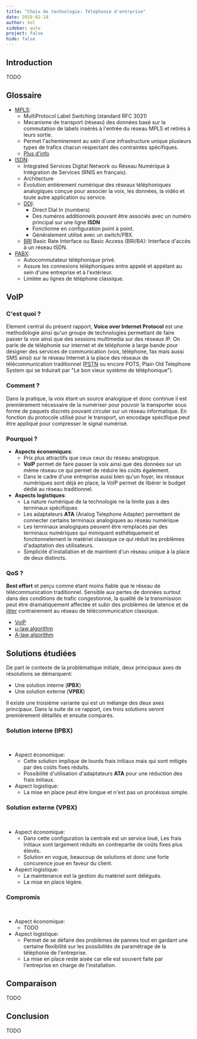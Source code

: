 ```yaml
---
title: "Choix de technologie: Téléphonie d'entrprise" 
date: 2019-02-19
author: Sol
sidebar: auto
project: false
hide: false
---
```



## Introduction

<st c="r">TODO</st>

## Glossaire

* [MPLS](https://fr.wikipedia.org/wiki/Multiprotocol_Label_Switching): 
  * MultiProtocol Label Switching (standard RFC 3031) 
  * Mecanisme de transport (réseau) des données basé sur la commutation de labels insérés à l'entrée du réseau MPLS et retirés à leurs sortie. 
  * Permet l'acheminement au sein d'une infrastructure unique plusieurs types de trafics chacun respectant des contraintes spécifiques. 
  * [Plus d'info](https://www.waycom.net/technologie-quest-ce-que-le-mpls/)
* [ISDN](https://en.wikipedia.org/wiki/Integrated_Services_Digital_Network): 
  * Integrated Services Digital Network ou Réseau Numérique à Intégration de Services (RNIS en français).
  * Architecture 
  * Évolution entièrement numérique des réseaux téléphoniques analogiques conçue pour associer la voix, les données, la vidéo et toute autre application ou service.
  * [DDI](https://www.voip-info.org/ddi/): 
    * Direct Dial In (numbers) 
    * Des numéros additionnels pouvant être associés avec un numéro principal sur une ligne **ISDN** 
    * Fonctionne en configuration point à point. 
    * Généralement utilisé avec un switch/PBX.
  * [BRI](https://en.wikipedia.org/wiki/Basic_Rate_Interface) Basic Rate Interface ou Basic Access (BRI/BA): Interface d'accès à un réseau ISDN.
* [PABX](https://infologo.ch/central-telephonique-pbx/changer-de-central-telephonique-pabx-ou-ipbx/): 
  * Autocommutateur téléphonique privé. 
  * Assure les connexions téléphoniques entre appelé et appélant au sein d'une entreprise et à l'extérieur. 
  * Limitée au lignes de téléphone classique.

## VoIP

### C'est quoi ?
Element central du présent rapport, **Voice over Internet Protocol** est une methodologie ainsi qu'un groupe de technologies permettant de faire passer la voix ainsi que des sessions multimedia sur des réseaux IP. On parle de de téléphonie sur internet et de <Def def="Broadband telephony">téléphonie à large bande</Def> pour désigner des services de communication (voix, téléphone, fax mais aussi SMS ainsi) sur le réseau Internet à la place des réseaux de télécommunication traditionnel ([PSTN](https://en.wikipedia.org/wiki/Public_switched_telephone_network) ou encore POTS, Plain Old Telephone System qui se trduirait par "Le bon vieux système de téléphonique").

### Comment ?
Dans la pratique, la voix étant un source analogique et donc continue il est premièrement nécessaire de la numériser pour pouvoir la transporter sous forme de paquets discrets pouvant circuler sur un réseau informatique. En fonction du protocole utilisé pour le transport, un encodage spécifique peut être appliqué pour compresser le signal numérisé.

### Pourquoi ?

* **Aspects économiques**: 
  * Prix plus attractifs que ceux ceux du réseau analogique.
  * **VoIP** permet de faire passer la voix ainsi que des données sur un même réseau ce qui permet de réduire les coûts également.
  * Dans le cadre d'une entreprise aussi bien qu'un foyer, les réseaux numériques sont déjà en place, la VoIP permet de libérer le budget dédié au réseau traditionnel.
* **Aspects logistiques**:
  * La nature numérique de la technologie ne la limite pas à des terminaux spécifiques
  * Les adaptateurs **ATA** (Analog Telephone Adapter) permettent de connecter certains terminaux analogiques au réseau numérique
  * Les terminaux analogiques peuvent être remplacés par des terminaux numériques qui mimiquent esthétiquement et fonctionnelement le matériel classique ce qui réduit les problèmes d'adaptation des utilisateurs.
  * Simplicité d'installation et de maintient d'un réseau unique à la place de deux distincts.


### QoS ?
**Best effort** et perçu comme étant moins fiable que le réseau de télécommunication traditionnel. Sensible aux pertes de données surtout dans des conditions de trafic congestionné, la qualité de la transmission peut être dramatiquement affectée et subir des problèmes de latence et de [jitter](https://en.wikipedia.org/wiki/Jitter) contrairement au réseau de télécommunication classique.


* [VoIP](https://en.wikipedia.org/wiki/Voice_over_IP)
* [μ-law algorithm](https://en.wikipedia.org/wiki/%CE%9C-law_algorithm)
* [A-law algorithm](https://en.wikipedia.org/wiki/A-law_algorithm)

## Solutions étudiées

De part le contexte de la problématique initiale, deux principaux axes de résolutions se démarquent:
* Une solution interne (**IPBX**)
* Une solution externe (**VPBX**)

Il existe une troisième variante qui est un mélange des deux axes principaux. Dans la suite de ce rapport, ces trois solutions seront premièrement détaillés et ensuite comparés.

### Solution interne (IPBX)

<br>

<Col proportions="6/6" vAlign="100">
<template slot="left">

![Image](https://i.imgur.com/pobTdJb.png)


</template>
<template slot="right">

<div style="padding-left: 15px;">

Un **IPBX** (Internet Protocol Branch eXchange) est un standard téléphonique privé lié au réseau Internet. Les communications se font via le protocole IP et non sur les lignes analogiques comme dans le cas de **PABX** traditionnel.

Une centrale téléphonique située au siège de l'entreprise reliée à Internet et utilisant le réseau **MPLS** pour relier les succursales externes. Dans cette configuration, le système de gestion des communications est interne à l'entreprise et les communications internes ne sortent pas de l'entrprise.

</div>

</template>
</Col>

* Aspect économique:
  * Cette solution implique de lourds frais initiaux mais qui sont mitigés par des coûts fixes réduits.
  * Possibilité d'utilisation d'adaptateurs **ATA** pour une réduction des frais initiaux.
* Aspect logistique:
  * La mise en place peut être longue et n'est pas un procéssus simple.

### Solution externe (VPBX)

<br>

<Col proportions="6/6" vAlign="200">
<template slot="left">

![Image](https://i.imgur.com/JsNNLHJ.png)

</template>
<template slot="right">

<div style="padding-left: 15px;">

Un **VPBX** (Virtual Private Branch eXchange) est l'équivalent cloud d'un PBX traditionnel. Un prestataire externe se charge de la gestion des communications. Dans cette configuration, les communications interne sont gérées à l'extérieur de l'entreprise. On parle ici d'une **solution clés en main**.

</div>

</template>
</Col>

* Aspect économique:
  * Dans cette configuration la centrale est un service loué, Les frais initiaux sont largement réduits en contrepartie de coûts fixes plus élevés.
  * Solution en vogue, beaucoup de solutions et donc une forte concurence joue en faveur du client.
* Aspect logistique:
  * La maintenance est la gestion du matériel sont délégués.
  * La mise en place légère.
### Compromis

<br>

<Col proportions="6/6" vAlign="210">
<template slot="left">

![Image](https://i.imgur.com/wtGRQY9.png)

</template>
<template slot="right">

<div style="padding-left: 15px;">

Il s'aggit d'un compromis entre les deux précédentes solutions.

</div>

</template>
</Col>

* Aspect économique:
  * <st c="r">TODO</st>
* Aspect logistique:
  * Permet de se défaire des problèmes de pannes tout en gardant une certaine flexibilité sur les possibilités de paramétrage de la téléphonie de l'entreprise.
  * La mise en place reste aisée car elle est souvent faite par l'entreprise en charge de l'installation.

## Comparaison

<st c="r">TODO</st>

## Conclusion

<st c="r">TODO</st>

